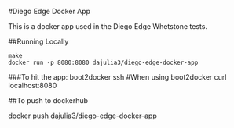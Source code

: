 #Diego Edge Docker App

This is a docker app used in the Diego Edge Whetstone tests.

##Running Locally

    make
    docker run -p 8080:8080 dajulia3/diego-edge-docker-app
    
    
###To hit the app:
    boot2docker ssh #When using boot2docker
    curl localhost:8080


##To push to dockerhub
  
  
   docker push dajulia3/diego-edge-docker-app
